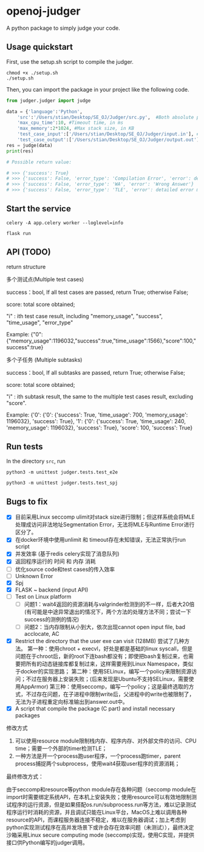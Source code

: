 # openoj-judger

A python package to simply judge your code.

## Usage quickstart

First, use the setup.sh script to compile the judger.

```shell
chmod +x ./setup.sh
./setup.sh
```

Then, you can import the package in your project like the following code.

```python
from judger.judger import judge

data = {'language':'Python', 
    'src':'/Users/stian/Desktop/SE_OJ/Judger/src.py',  #Both absolute path of source file or exact file in the type of <bytes> are supported.
    'max_cpu_time':10, #Timeout time, in ms
    'max_memory':2*1024, #Max stack size, in KB
    'test_case_input':['/Users/stian/Desktop/SE_OJ/Judger/input.in'], # Must be list, it can be list of absolute path of files or exact files in the type of <bytes>.
    'test_case_output':['/Users/stian/Desktop/SE_OJ/Judger/output.out']} # Must be list, it can be list of absolute path of files or exact files in the type of <bytes>.
res = judge(data)
print(res)

# Possible return value:

# >>> {'success': True}
# >>> {'success': False, 'error_type': 'Compilation Error', 'error': detailed error message from stderr...}
# >>> {'success': False, 'error_type': 'WA', 'error': 'Wrong Answer'}
# >>> {'success': False, 'error_type': 'TLE', 'error': detailed error message from stderr...}
```

## Start the service

`celery -A app.celery worker --loglevel=info`

`flask run`

## API (TODO)

return structure

多个测试点(Multiple test cases)

success：bool, If all test cases are passed, return True; otherwise False;

score: total score obtained;

"i" : ith test case result, including "memory_usage", "success", "time_usage", "error_type"

Example: {"0":{"memory_usage":1196032,"success":true,"time_usage":1566},"score":100,"success":true}

多个子任务 (Multiple subtasks)

success：bool, If all subtasks are passed, return True; otherwise False;

score: total score obtained;

"i" : ith subtask result, the same to the multiple test cases result, excluding "score".

Example: {'0': {'0': {'success': True, 'time_usage': 700, 'memory_usage': 1196032}, 'success': True}, '1': {'0': {'success': True, 'time_usage': 240, 'memory_usage': 1196032}, 'success': True}, 'score': 100, 'success': True}

## Run tests

In the directory `src`, run

`python3 -m unittest judger.tests.test_e2e`

`python3 -m unittest judger.tests.test_spj`

## Bugs to fix

* [X] 目前采用Linux seccomp ulimit对stack size进行限制；但这样系统会将MLE处理成访问非法地址Segmentation Error，无法将MLE与Runtime Error进行区分了。
* [X] 在docker环境中使用unlimit 和 timeout存在未知错误，无法正常执行run script
* [X] 并发效率 (基于redis celery实现了消息队列)
* [X] 返回程序运行的 时间 和 内存 消耗
* [ ] 优化source code和test cases的传入效率
* [ ] Unknown Error
* [X] Spj
* [X] FLASK ~ backend (input API)
* [ ] Test on Linux platform
  * [ ] 问题1：wait4返回的资源消耗与valgrinder检测到的不一样，后者大20倍 (有可能是中途异常退出的情况下，两个方法的处理方法不同；尝试一下success的测例的情况)
  * [ ] 问题2：当内存限制从小到大，依次出现cannot open input file, bad acclocate, AC
* [X] Restrict the directory that the user exe can visit (128MB)
  尝试了几种方法。
  第一种：使用chroot + execvl，好处是都是基础的linux syscall，但是问题在于chroot后，新的root下连bash都没有；即使把bash复制过来，也需要把所有的动态链接库都复制过来，这样需要用到Linux Namespace，类似于docker的实现思路；
  第二种：使用SELinux，编写一个policy来限制资源访问；不过在服务器上安装失败；(后来发现是Ubuntu不支持SELinux，需要使用AppArmor)
  第三种：使用seccomp，编写一个policy；这是最终选取的方式，不过存在问题，在子进程中限制write后，父进程中的write也被限制了，无法为子进程重定向标准输出到answer.out中。
* [X] A script that compile the package (C part) and install necessary packages

修改方式

1. 可以使用resource module限制栈内存、程序内存、对外部文件的访问、CPU time；需要一个外部的timer检测TLE；
2. 一种方法是开一个process跑user程序，一个process跑timer，parent process捕捉两个subprocess，使用wait4获取user程序的资源消耗；

最终修改方式：

由于seccomp和resource等python module存在各种问题（seccomp module在import时需要绑定系统API，在本机上安装失败；使用resource可以有效地限制测试程序的运行资源，但是如果搭配os.run/subprocess.run等方法，难以记录测试程序运行时消耗的资源，并且调试只能在Linux平台，MacOS上难以调用各种resource的API，而课程服务器连接不稳定，难以在服务器调试；加上考虑到python实现测试程序在高并发场景下或许会存在效率问题（未测试）），最终决定沙箱采用Linux secure computing mode (seccomp)实现，使用C实现，并提供接口供Python编写的judger调用。
